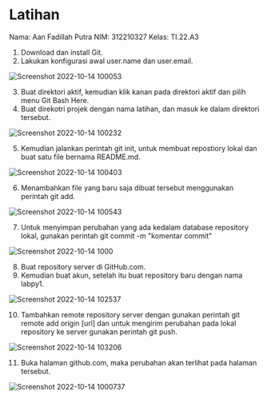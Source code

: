 # Latihan

Nama: Aan Fadillah Putra
NIM: 312210327
Kelas: TI.22.A3

1. Download dan install Git.
2. Lakukan konfigurasi awal user.name dan user.email.

![Screenshot 2022-10-14 100053](https://user-images.githubusercontent.com/115763475/195753489-4af8ad7c-dbb3-4b25-825f-b480c9baaf69.jpg)

3. Buat direktori aktif, kemudian klik kanan pada direktori aktif dan pilih menu Git Bash Here.
4. Buat direkotri projek dengan nama latihan, dan masuk ke dalam direktori tersebut.

![Screenshot 2022-10-14 100232](https://user-images.githubusercontent.com/115763475/195753901-47ed19a1-8b36-4a36-a64c-378e0f81b0a1.jpg)

5. Kemudian jalankan perintah git init, untuk membuat repostiory lokal dan buat satu file bernama README.md.

![Screenshot 2022-10-14 100403](https://user-images.githubusercontent.com/115763475/195754332-35084d77-e961-4375-a830-a1805ae70c04.jpg)

6. Menambahkan file yang baru saja dibuat tersebut menggunakan perintah git add.

![Screenshot 2022-10-14 100543](https://user-images.githubusercontent.com/115763475/195754695-7cb8c9c6-7604-4bf3-bd03-47689955f658.jpg)

7. Untuk menyimpan perubahan yang ada kedalam database repository lokal, gunakan perintah git commit -m "komentar commit"

![Screenshot 2022-10-14 1000](https://user-images.githubusercontent.com/115763475/195754858-44d21df0-d266-4a0d-bc55-6bd79a2e8f4d.jpg)

8. Buat repository server di GitHub.com.
9. Kemudian buat akun, setelah itu buat repository baru dengan nama labpy1.

![Screenshot 2022-10-14 102537](https://user-images.githubusercontent.com/115763475/195755482-ad5faf61-5b92-4227-bf4c-67745b28ce3f.jpg)

10. Tambahkan remote repository server dengan gunakan perintah git remote add origin [url] dan untuk mengirim perubahan pada lokal repository ke server gunakan perintah git push.

![Screenshot 2022-10-14 103206](https://user-images.githubusercontent.com/115763475/195756215-1bcf7dc3-452b-4c79-bad9-03ca5a868bc9.jpg)

11. Buka halaman github.com, maka perubahan akan terlihat pada halaman tersebut.

![Screenshot 2022-10-14 1000737](https://user-images.githubusercontent.com/115763475/195756946-bed66524-0bed-431e-a8a0-9cd39c26d7b4.jpg)
